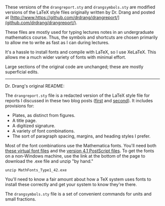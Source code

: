 These versions of the `drangreport.sty` and `drangsymbols.sty` are modified versions of the LaTeX style files originally written by Dr. Drang and posted at [http://www.https://github.com/drdrang/drangreport/](github.com/drdrang/drangreport/).

These files are mostly used for typing lectures notes in an undergraduate mathematics course. Thus, the symbols and shortcuts are chosen primarily to allow me to write as fast as I can during lectures.

It's a hassle to install fonts and compile with LaTeX, so I use XeLaTeX. This allows me a much wider variety of fonts with minimal effort.

Large sections of the original code are unchanged; these are mostly superficial edits.

<hr />

Dr. Drang's original README:

The `drangreport.sty` file is a redacted version of the LaTeX style file for reports I discussed in these two blog posts ([first][1] and [second][2]). It includes provisions for:

* Plates, as distinct from figures.
* A title page.
* A digitized signature.
* A variety of font combinations.
* The sort of paragraph spacing, margins, and heading styles I prefer.

Most of the font combinations use the Mathematica fonts. You'll need both [these virtual font files][3] and the [version 4.1 PostScript files][4]. To get the fonts on a non-Windows machine, use the link at the bottom of the page to download the .exe file and unzip "by hand."

    unzip MathFonts_Type1_42.exe

You'll need to know a fair amount about how a TeX system uses fonts to install these correctly and get your system to know they're there.

The `drangsymbols.sty` file is a set of convenient commands for units and small fractions.


[1]: http://www.leancrew.com/all-this/2011/04/text-files-and-me-part-3/
[2]: http://www.leancrew.com/all-this/2011/04/text-files-and-me-part-3-5/
[3]: http://library.wolfram.com/infocenter/MathSource/3200/
[4]: http://support.wolfram.com/technotes/fonts/windows/latestfonts.html

